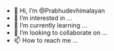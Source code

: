 - 👋 Hi, I’m @Prabhudevhimalayan
- 👀 I’m interested in ...
- 🌱 I’m currently learning ...
- 💞️ I’m looking to collaborate on ...
- 📫 How to reach me ...

<!---
Prabhudevhimalayan/Prabhudevhimalayan is a ✨ special ✨ repository because its `README.md` (this file) appears on your GitHub profile.
You can click the Preview link to take a look at your changes.
--->
